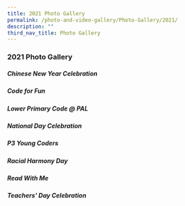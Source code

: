 ```yaml
---
title: 2021 Photo Gallery
permalink: /photo-and-video-gallery/Photo-Gallery/2021/
description: ""
third_nav_title: Photo Gallery
---
```

### 2021 Photo Gallery

##### Chinese New Year Celebration

##### Code for Fun

##### Lower Primary Code @ PAL

##### National Day Celebration

##### P3 Young Coders

##### Racial Harmony Day

##### Read With Me

##### Teachers' Day Celebration